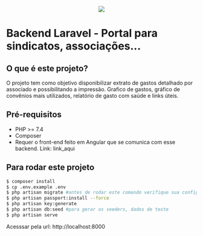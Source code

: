 <p align="center"><img src="https://laravel.com/assets/img/components/logo-laravel.svg"></p>

# Backend Laravel - Portal para sindicatos, associações...

## O que é este projeto?
O projeto tem como objetivo disponibilizar extrato de gastos detalhado por associado e possibilitando a impressão. Grafico de gastos, gráfico de convênios mais utilizados, relatório de gasto com saúde e links úteis.

## Pré-requisitos
- PHP >= 7.4
- Composer
- Requer o front-end feito em Angular que se comunica com esse backend. Link: link_aqui 

## Para rodar este projeto
```bash
$ composer install
$ cp .env.example .env
$ php artisan migrate #antes de rodar este comando verifique sua configuracao com banco em .env
$ php artisan passport:install --force
$ php artisan key:generate
$ php artisan db:seed #para gerar os seeders, dados de teste
$ php artisan serve
```
Acesssar pela url: http://localhost:8000
